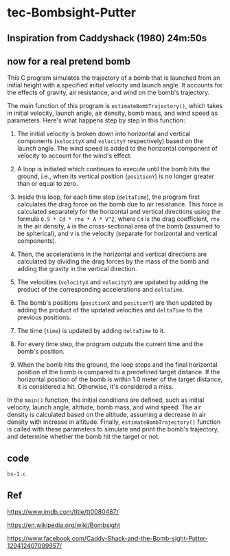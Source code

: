 # tec-Bombsight-Putter

## Inspiration from Caddyshack (1980) 24m:50s



## now for a real pretend bomb
This C program simulates the trajectory of a bomb that is launched from an initial height with a specified initial velocity and launch angle. It accounts for the effects of gravity, air resistance, and wind on the bomb's trajectory.

The main function of this program is `estimateBombTrajectory()`, which takes in initial velocity, launch angle, air density, bomb mass, and wind speed as parameters. Here's what happens step by step in this function:

1. The initial velocity is broken down into horizontal and vertical components (`velocityX` and `velocityY` respectively) based on the launch angle. The wind speed is added to the horizontal component of velocity to account for the wind's effect.

2. A loop is initiated which continues to execute until the bomb hits the ground, i.e., when its vertical position (`positionY`) is no longer greater than or equal to zero.

3. Inside this loop, for each time step (`deltaTime`), the program first calculates the drag force on the bomb due to air resistance. This force is calculated separately for the horizontal and vertical directions using the formula `0.5 * Cd * rho * A * V^2`, where `Cd` is the drag coefficient, `rho` is the air density, `A` is the cross-sectional area of the bomb (assumed to be spherical), and `V` is the velocity (separate for horizontal and vertical components).

4. Then, the accelerations in the horizontal and vertical directions are calculated by dividing the drag forces by the mass of the bomb and adding the gravity in the vertical direction. 

5. The velocities (`velocityX` and `velocityY`) are updated by adding the product of the corresponding accelerations and `deltaTime`.

6. The bomb's positions (`positionX` and `positionY`) are then updated by adding the product of the updated velocities and `deltaTime` to the previous positions. 

7. The time (`time`) is updated by adding `deltaTime` to it.

8. For every time step, the program outputs the current time and the bomb's position.

9. When the bomb hits the ground, the loop stops and the final horizontal position of the bomb is compared to a predefined target distance. If the horizontal position of the bomb is within 1.0 meter of the target distance, it is considered a hit. Otherwise, it's considered a miss.

In the `main()` function, the initial conditions are defined, such as initial velocity, launch angle, altitude, bomb mass, and wind speed. The air density is calculated based on the altitude, assuming a decrease in air density with increase in altitude. Finally, `estimateBombTrajectory()` function is called with these parameters to simulate and print the bomb's trajectory, and determine whether the bomb hit the target or not.

## code 
`bs-1.c`



## Ref

https://www.imdb.com/title/tt0080487/

https://en.wikipedia.org/wiki/Bombsight

https://www.facebook.com/Caddy-Shack-and-the-Bomb-sight-Putter-129412407099957/

